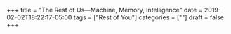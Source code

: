 +++
title = "The Rest of Us—Machine, Memory, Intelligence"
date = 2019-02-02T18:22:17-05:00
tags = ["Rest of You"]
categories = [""]
draft = false
+++

